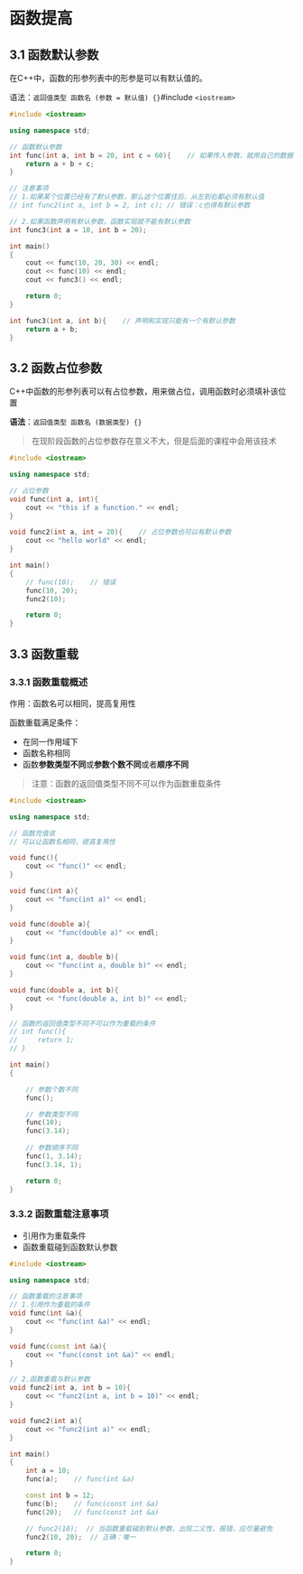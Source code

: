 # 函数提高

## 3.1 函数默认参数

在C++中，函数的形参列表中的形参是可以有默认值的。

语法：`返回值类型 函数名 (参数 = 默认值) {}`#include `<iostream>`

```cpp
#include <iostream>

using namespace std;

// 函数默认参数
int func(int a, int b = 20, int c = 60){    // 如果传入参数，就用自己的数据；否则，用莫二五年至
    return a + b + c;
}

// 注意事项
// 1.如果某个位置已经有了默认参数，那么这个位置往后，从左到右都必须有默认值
// int func2(int a, int b = 2, int c); // 错误：c也得有默认参数

// 2.如果函数声明有默认参数，函数实现就不能有默认参数
int func3(int a = 10, int b = 20);

int main()
{
    cout << func(10, 20, 30) << endl;
    cout << func(10) << endl;
    cout << func3() << endl;

    return 0;
}

int func3(int a, int b){    // 声明和实现只能有一个有默认参数
    return a + b;
}
```

## 3.2 函数占位参数

C++中函数的形参列表可以有占位参数，用来做占位，调用函数时必须填补该位置

**语法**：`返回值类型 函数名 (数据类型) {}`

> 在现阶段函数的占位参数存在意义不大，但是后面的课程中会用该技术

```cpp
#include <iostream>

using namespace std;

// 占位参数
void func(int a, int){
    cout << "this if a function." << endl;
}

void func2(int a, int = 20){    // 占位参数也可以有默认参数
    cout << "hello world" << endl;
}

int main()
{
    // func(10);    // 错误
    func(10, 20);
    func2(10);

    return 0;
}
```

## 3.3 函数重载

### 3.3.1 函数重载概述

作用：函数名可以相同，提高复用性

函数重载满足条件：

- 在同一作用域下
- 函数名称相同
- 函数**参数类型不同**或**参数个数不同**或者**顺序不同**

> 注意：函数的返回值类型不同不可以作为函数重载条件

```cpp
#include <iostream>

using namespace std;

// 函数充值该
// 可以让函数名相同，提高复用性

void func(){
    cout << "func()" << endl;
}

void func(int a){
    cout << "func(int a)" << endl;
}

void func(double a){
    cout << "func(double a)" << endl;
}

void func(int a, double b){
    cout << "func(int a, double b)" << endl;
}

void func(double a, int b){
    cout << "func(double a, int b)" << endl;
}

// 函数的返回值类型不同不可以作为重载的条件
// int func(){
//     return 1;
// }

int main()
{

    // 参数个数不同
    func();

    // 参数类型不同
    func(10);
    func(3.14);
  
    // 参数顺序不同
    func(1, 3.14);
    func(3.14, 1);

    return 0;
}
```

### 3.3.2 函数重载注意事项

- 引用作为重载条件
- 函数重载碰到函数默认参数

```cpp
#include <iostream>

using namespace std;

// 函数重载的注意事项
// 1.引用作为重载的条件
void func(int &a){
    cout << "func(int &a)" << endl;
}

void func(const int &a){
    cout << "func(const int &a)" << endl;
}

// 2.函数重载与默认参数
void func2(int a, int b = 10){
    cout << "func2(int a, int b = 10)" << endl;
}

void func2(int a){
    cout << "func2(int a)" << endl;
}

int main()
{
    int a = 10;
    func(a);    // func(int &a)

    const int b = 12;
    func(b);    // func(const int &a)
    func(20);   // func(const int &a)

    // func2(10);  // 当函数重载碰到默认参数，出现二义性，报错，应尽量避免
    func2(10, 20);  // 正确：唯一

    return 0;
}
```
